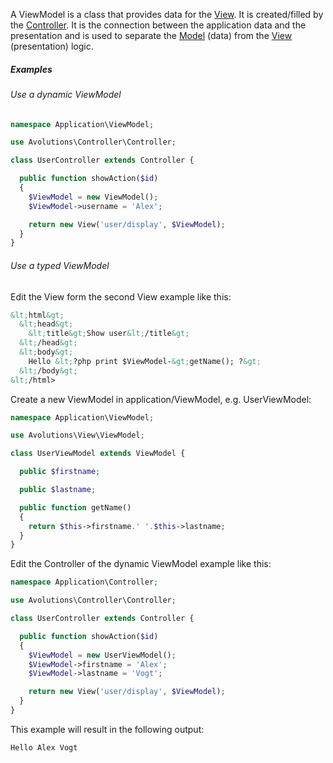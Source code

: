 A ViewModel is a class that provides data for the [View](view.md). It is created/filled by the [Controller](controller.md).
It is the connection between the application data and the presentation and is used to separate the [Model](model.md) (data) from the [View](view.md) (presentation) logic.

##### Examples
###### Use a dynamic ViewModel

```php
namespace Application\ViewModel;

use Avolutions\Controller\Controller;

class UserController extends Controller {

  public function showAction($id)
  {
    $ViewModel = new ViewModel();
    $ViewModel->username = 'Alex';

    return new View('user/display', $ViewModel);
  }
}
```

###### Use a typed ViewModel

Edit the View form the second View example like this:
```html
&lt;html&gt;
  &lt;head&gt;
    &lt;title&gt;Show user&lt;/title&gt;
  &lt;/head&gt;
  &lt;body&gt;
    Hello &lt;?php print $ViewModel-&gt;getName(); ?&gt;
  &lt;/body&gt;
&lt;/html>
```

Create a new ViewModel in application/ViewModel, e.g. UserViewModel:
```php
namespace Application\ViewModel;

use Avolutions\View\ViewModel;

class UserViewModel extends ViewModel {

  public $firstname;

  public $lastname;

  public function getName()
  {
    return $this->firstname.' '.$this->lastname;
  }
}
```
Edit the Controller of the dynamic ViewModel example like this:
```php
namespace Application\Controller;

use Avolutions\Controller\Controller;

class UserController extends Controller {

  public function showAction($id)
  {
    $ViewModel = new UserViewModel();
    $ViewModel->firstname = 'Alex';
    $ViewModel->lastname = 'Vogt';

    return new View('user/display', $ViewModel);
  }
}
```
This example will result in the following output:
```
Hello Alex Vogt
```
